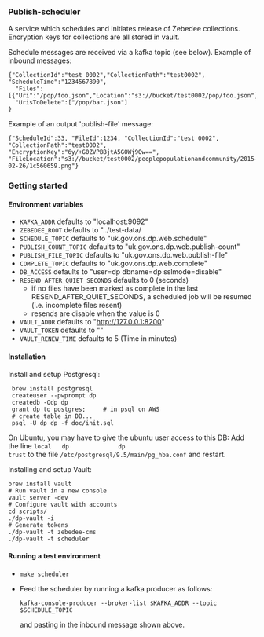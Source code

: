 ### Publish-scheduler

A service which schedules and initiates release of Zebedee collections. Encryption keys for collections
are all stored in vault.

Schedule messages are received via a kafka topic (see below). Example of inbound messages:
```
{"CollectionId":"test 0002","CollectionPath":"test0002", "ScheduleTime":"1234567890",
  "Files":[{"Uri":"/pop/foo.json","Location":"s3://bucket/test0002/pop/foo.json"},...],
  "UrisToDelete":["/pop/bar.json"]
}
```

Example of an output 'publish-file' message:
```
{"ScheduleId":33, "FileId":1234, "CollectionId":"test 0002", "CollectionPath":"test0002", "EncryptionKey":"6y/+G0ZVPBBjtA5GOWj9Ow==", "FileLocation":"s3://bucket/test0002/peoplepopulationandcommunity/2015-02-26/1c560659.png"}
```

### Getting started

#### Environment variables

* `KAFKA_ADDR` defaults to "localhost:9092"
* `ZEBEDEE_ROOT` defaults to "../test-data/
* `SCHEDULE_TOPIC` defaults to "uk.gov.ons.dp.web.schedule"
* `PUBLISH_COUNT_TOPIC` defaults to "uk.gov.ons.dp.web.publish-count"
* `PUBLISH_FILE_TOPIC` defaults to "uk.gov.ons.dp.web.publish-file"
* `COMPLETE_TOPIC` defaults to "uk.gov.ons.dp.web.complete"
* `DB_ACCESS` defaults to "user=dp dbname=dp sslmode=disable"
* `RESEND_AFTER_QUIET_SECONDS` defaults to 0 (seconds)
  * if no files have been marked as complete in the last RESEND_AFTER_QUIET_SECONDS, a scheduled job will be resumed (i.e. incomplete files resent)
  * resends are disable when the value is 0
* `VAULT_ADDR` defaults to "http://127.0.0.1:8200"
* `VAULT_TOKEN` defaults to ""
* `VAULT_RENEW_TIME` defaults to 5 (Time in minutes)

#### Installation

Install and setup Postgresql:
```
 brew install postgresql
 createuser --pwprompt dp
 createdb -Odp dp
 grant dp to postgres;     # in psql on AWS
 # create table in DB...
 psql -U dp dp -f doc/init.sql
```

On Ubuntu, you may have to give the ubuntu user access to this DB:
Add the line `local   dp              dp                                      trust` to the file `/etc/postgresql/9.5/main/pg_hba.conf` and restart.

Installing and setup Vault:
```
brew install vault
# Run vault in a new console
vault server -dev
# Configure vault with accounts
cd scripts/
./dp-vault -i
# Generate tokens
./dp-vault -t zebedee-cms
./dp-vault -t scheduler
```

#### Running a test environment

* `make scheduler`
* Feed the scheduler by running a kafka producer as follows:

  ```
  kafka-console-producer --broker-list $KAFKA_ADDR --topic $SCHEDULE_TOPIC
  ```

  and pasting in the inbound message shown above.
